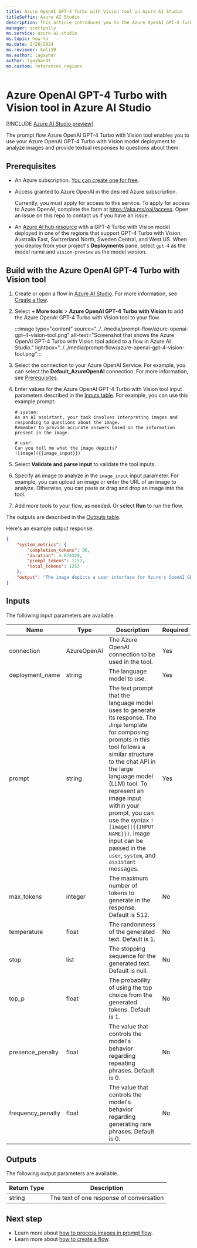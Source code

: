 ```yaml
---
title: Azure OpenAI GPT-4 Turbo with Vision tool in Azure AI Studio
titleSuffix: Azure AI Studio
description: This article introduces you to the Azure OpenAI GPT-4 Turbo with Vision tool for flows in Azure AI Studio.
manager: scottpolly
ms.service: azure-ai-studio
ms.topic: how-to
ms.date: 2/26/2024
ms.reviewer: keli19
ms.author: lagayhar
author: lgayhardt
ms.custom: references_regions
---
```


# Azure OpenAI GPT-4 Turbo with Vision tool in Azure AI Studio

[!INCLUDE [Azure AI Studio preview](../../includes/preview-ai-studio.md)]

The prompt flow Azure OpenAI GPT-4 Turbo with Vision tool enables you to use your Azure OpenAI GPT-4 Turbo with Vision model deployment to analyze images and provide textual responses to questions about them.

## Prerequisites

- An Azure subscription. <a href="https://azure.microsoft.com/free/cognitive-services" target="_blank">You can create one for free</a>.
- Access granted to Azure OpenAI in the desired Azure subscription.

    Currently, you must apply for access to this service. To apply for access to Azure OpenAI, complete the form at <a href="https://aka.ms/oai/access" target="_blank">https://aka.ms/oai/access</a>. Open an issue on this repo to contact us if you have an issue.

- An [Azure AI hub resource](../../how-to/create-azure-ai-resource.md) with a GPT-4 Turbo with Vision model deployed in one of the regions that support GPT-4 Turbo with Vision: Australia East, Switzerland North, Sweden Central, and West US. When you deploy from your project's **Deployments** pane, select `gpt-4` as the model name and `vision-preview` as the model version.

## Build with the Azure OpenAI GPT-4 Turbo with Vision tool

1. Create or open a flow in [Azure AI Studio](https://ai.azure.com). For more information, see [Create a flow](../flow-develop.md).
1. Select **+ More tools** > **Azure OpenAI GPT-4 Turbo with Vision** to add the Azure OpenAI GPT-4 Turbo with Vision tool to your flow.

    :::image type="content" source="../../media/prompt-flow/azure-openai-gpt-4-vision-tool.png" alt-text="Screenshot that shows the Azure OpenAI GPT-4 Turbo with Vision tool added to a flow in Azure AI Studio." lightbox="../../media/prompt-flow/azure-openai-gpt-4-vision-tool.png":::

1. Select the connection to your Azure OpenAI Service. For example, you can select the **Default_AzureOpenAI** connection. For more information, see [Prerequisites](#prerequisites).
1. Enter values for the Azure OpenAI GPT-4 Turbo with Vision tool input parameters described in the [Inputs table](#inputs). For example, you can use this example prompt:

    ```jinja
    # system:
    As an AI assistant, your task involves interpreting images and responding to questions about the image.
    Remember to provide accurate answers based on the information present in the image.
    
    # user:
    Can you tell me what the image depicts?
    ![image]({{image_input}})
    ```

1. Select **Validate and parse input** to validate the tool inputs.
1. Specify an image to analyze in the `image_input` input parameter. For example, you can upload an image or enter the URL of an image to analyze. Otherwise, you can paste or drag and drop an image into the tool.
1. Add more tools to your flow, as needed. Or select **Run** to run the flow.

The outputs are described in the [Outputs table](#outputs).

Here's an example output response:

```json
{
    "system_metrics": {
        "completion_tokens": 96,
        "duration": 4.874329,
        "prompt_tokens": 1157,
        "total_tokens": 1253
    },
    "output": "The image depicts a user interface for Azure's OpenAI GPT-4 service. It is showing a configuration screen where settings related to the AI's behavior can be adjusted, such as the model (GPT-4), temperature, top_p, frequency penalty, etc. There's also an area where users can enter a prompt to generate text, and an option to include an image input for the AI to interpret, suggesting that this particular interface supports both text and image inputs."
}
```

## Inputs

The following input parameters are available.

| Name | Type | Description | Required |
| ---- | ---- | ----------- | -------- |
| connection             | AzureOpenAI | The Azure OpenAI connection to be used in the tool.                                              | Yes      |
| deployment\_name       | string      | The language model to use.                                                                      | Yes      |
| prompt                 | string      | The text prompt that the language model uses to generate its response. The Jinja template for composing prompts in this tool follows a similar structure to the chat API in the large language model (LLM) tool. To represent an image input within your prompt, you can use the syntax `![image]({{INPUT NAME}})`. Image input can be passed in the `user`, `system`, and `assistant` messages.                 | Yes      |
| max\_tokens            | integer     | The maximum number of tokens to generate in the response. Default is 512.                      | No       |
| temperature            | float       | The randomness of the generated text. Default is 1.                                            | No       |
| stop                   | list        | The stopping sequence for the generated text. Default is null.                                 | No       |
| top_p                  | float       | The probability of using the top choice from the generated tokens. Default is 1.               | No       |
| presence\_penalty      | float       | The value that controls the model's behavior regarding repeating phrases. Default is 0.      | No       |
| frequency\_penalty     | float       | The value that controls the model's behavior regarding generating rare phrases. Default is 0. | No       |

## Outputs

The following output parameters are available.

| Return Type | Description                              |
|-------------|------------------------------------------|
| string      | The text of one response of conversation |

## Next step

- Learn more about [how to process images in prompt flow](../flow-process-image.md).
- Learn more about [how to create a flow](../flow-develop.md).
